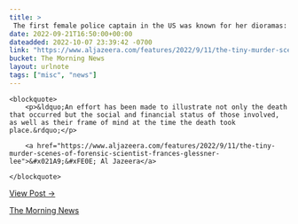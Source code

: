 ```yaml
---
title: > 
 The first female police captain in the US was known for her dioramas: crime scenes showing “cosy interiors combined with death.”
date: 2022-09-21T16:50:00+00:00
dateadded: 2022-10-07 23:39:42 -0700
link: "https://www.aljazeera.com/features/2022/9/11/the-tiny-murder-scenes-of-forensic-scientist-frances-glessner-lee"
bucket: The Morning News
layout: urlnote
tags: ["misc", "news"]
--- 
```




  
    
  

  
    <blockquote>
        <p>&ldquo;An effort has been made to illustrate not only the death that occurred but the social and financial status of those involved, as well as their frame of mind at the time the death took place.&rdquo;</p>
        
        <a href="https://www.aljazeera.com/features/2022/9/11/the-tiny-murder-scenes-of-forensic-scientist-frances-glessner-lee">&#x021A9;&#xFE0E; Al Jazeera</a>
        
    </blockquote>
  
  <p><a href="https://themorningnews.org/p/the-first-female-police-captain-in-the-us-was-known-for-her-dioramas">View Post &rarr;</a></p>



 <!-- end excerpt --> 
<div class='bucket'><a class='internal-link' href='/buckets/the-morning-news'>The Morning News</a></div> 

